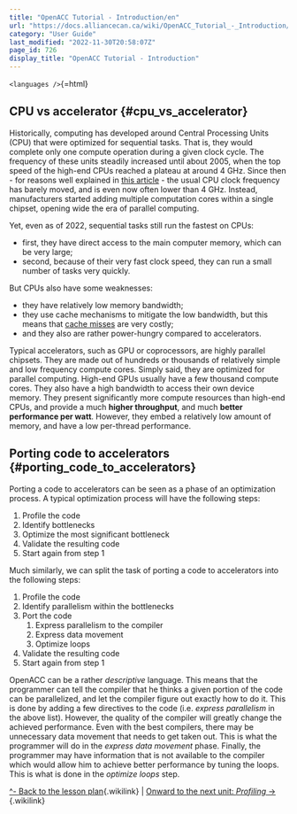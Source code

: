 ```yaml
---
title: "OpenACC Tutorial - Introduction/en"
url: "https://docs.alliancecan.ca/wiki/OpenACC_Tutorial_-_Introduction/en"
category: "User Guide"
last_modified: "2022-11-30T20:58:07Z"
page_id: 726
display_title: "OpenACC Tutorial - Introduction"
---
```


`<languages />`{=html}

## CPU vs accelerator {#cpu_vs_accelerator}

Historically, computing has developed around Central Processing Units (CPU) that were optimized for sequential tasks. That is, they would complete only one compute operation during a given clock cycle. The frequency of these units steadily increased until about 2005, when the top speed of the high-end CPUs reached a plateau at around 4 GHz. Since then - for reasons well explained in [this article](https://www.comsol.com/blogs/havent-cpu-clock-speeds-increased-last-years/) - the usual CPU clock frequency has barely moved, and is even now often lower than 4 GHz. Instead, manufacturers started adding multiple computation cores within a single chipset, opening wide the era of parallel computing.

Yet, even as of 2022, sequential tasks still run the fastest on CPUs:

- first, they have direct access to the main computer memory, which can be very large;
- second, because of their very fast clock speed, they can run a small number of tasks very quickly.

But CPUs also have some weaknesses:

- they have relatively low memory bandwidth;
- they use cache mechanisms to mitigate the low bandwidth, but this means that [cache misses](https://en.wikipedia.org/wiki/CPU_cache#Cache_miss) are very costly;
- and they also are rather power-hungry compared to accelerators.

Typical accelerators, such as GPU or coprocessors, are highly parallel chipsets. They are made out of hundreds or thousands of relatively simple and low frequency compute cores. Simply said, they are optimized for parallel computing. High-end GPUs usually have a few thousand compute cores. They also have a high bandwidth to access their own device memory. They present significantly more compute resources than high-end CPUs, and provide a much **higher throughput**, and much **better performance per watt**. However, they embed a relatively low amount of memory, and have a low per-thread performance.

## Porting code to accelerators {#porting_code_to_accelerators}

Porting a code to accelerators can be seen as a phase of an optimization process. A typical optimization process will have the following steps:

1.  Profile the code
2.  Identify bottlenecks
3.  Optimize the most significant bottleneck
4.  Validate the resulting code
5.  Start again from step 1

Much similarly, we can split the task of porting a code to accelerators into the following steps:

1.  Profile the code
2.  Identify parallelism within the bottlenecks
3.  Port the code
    1.  Express parallelism to the compiler
    2.  Express data movement
    3.  Optimize loops
4.  Validate the resulting code
5.  Start again from step 1

OpenACC can be a rather *descriptive* language. This means that the programmer can tell the compiler that he thinks a given portion of the code can be parallelized, and let the compiler figure out exactly how to do it. This is done by adding a few directives to the code (i.e. *express parallelism* in the above list). However, the quality of the compiler will greatly change the achieved performance. Even with the best compilers, there may be unnecessary data movement that needs to get taken out. This is what the programmer will do in the *express data movement* phase. Finally, the programmer may have information that is not available to the compiler which would allow him to achieve better performance by tuning the loops. This is what is done in the *optimize loops* step.

[\^- Back to the lesson plan](https://docs.alliancecan.ca/OpenACC_Tutorial "^- Back to the lesson plan"){.wikilink} \| [Onward to the next unit: *Profiling* -\>](https://docs.alliancecan.ca/OpenACC_Tutorial_-_Profiling "Onward to the next unit: Profiling ->"){.wikilink}
